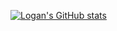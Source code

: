 [![Logan's GitHub stats](https://github-readme-stats.vercel.app/api?username=LoganNeel)](https://github.com/anuraghazra/github-readme-stats)
